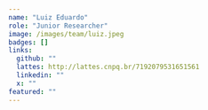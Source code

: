 ```yaml
---
name: "Luiz Eduardo"
role: "Junior Researcher"
image: /images/team/luiz.jpeg
badges: []
links:
  github: ""
  lattes: http://lattes.cnpq.br/7192079531651561
  linkedin: ""
  x: ""
featured: ""
---
```

